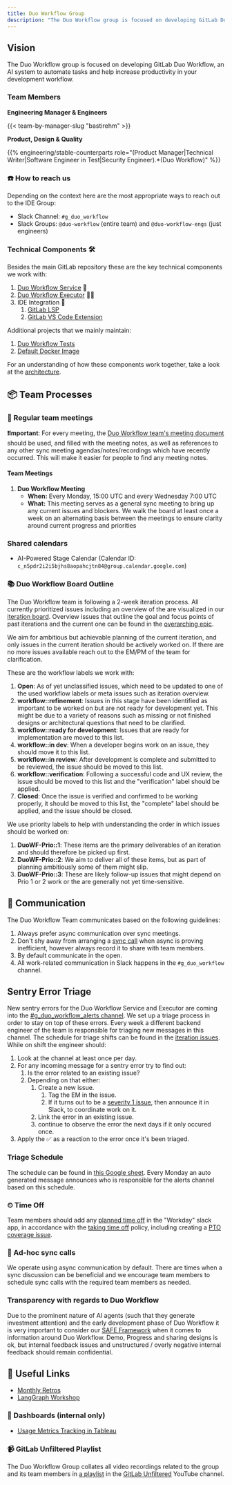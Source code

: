```yaml
---
title: Duo Workflow Group
description: "The Duo Workflow group is focused on developing GitLab Duo Workflow, an AI system to automate tasks and help increase productivity in your development workflow."
---
```


## Vision

The Duo Workflow group is focused on developing GitLab Duo Workflow, an AI system to automate tasks and help increase productivity in your development workflow.

### Team Members

**Engineering Manager & Engineers**

{{< team-by-manager-slug "bastirehm" >}}

**Product, Design & Quality**

{{% engineering/stable-counterparts role="(Product Manager|Technical Writer|Software Engineer in Test|Security Engineer).*(Duo Workflow)" %}}

### ☎️ How to reach us

Depending on the context here are the most appropriate ways to reach out to the IDE Group:

* Slack Channel: `#g_duo_workflow`
* Slack Groups: `@duo-workflow` (entire team) and `@duo-workflow-engs` (just engineers)

### Technical Components 🛠️

Besides the main GitLab repository these are the key technical components we work with:

1. [Duo Workflow Service](https://gitlab.com/gitlab-org/duo-workflow/duo-workflow-service) 🐍
1. [Duo Workflow Executor](https://gitlab.com/gitlab-org/duo-workflow/duo-workflow-executor) 🏃‍♂️
1. IDE Integration 🧩
   1. [GitLab LSP](https://gitlab.com/gitlab-org/editor-extensions/gitlab-lsp)
   1. [GitLab VS Code Extension](https://gitlab.com/gitlab-org/gitlab-vscode-extension)

Additional projects that we mainly maintain:

1. [Duo Workflow Tests](https://gitlab.com/gitlab-org/duo-workflow/testing/duo-workflow-tests)
2. [Default Docker Image](https://gitlab.com/gitlab-org/duo-workflow/default-docker-image)

For an understanding of how these components work together, take a look at the [architecture](/handbook/engineering/architecture/design-documents/duo_workflow/).

## 📦 Team Processes

### 📆 Regular team meetings

**❗️Important**: For every meeting, the [Duo Workflow team's meeting document](https://docs.google.com/document/d/15N9G3UWoB_u8KOErdk_aGk5IdBoxEFBWMSgg9FvwVXo/edit?tab=t.0#heading=h.j3rcm4sf2nc9) should be used, and filled with the meeting notes, as well as references to any other sync meeting agendas/notes/recordings which have recently occurred. This will make it easier for people to find any meeting notes.

#### Team Meetings

1. **Duo Workflow Meeting**
   * **When:** Every Monday, 15:00 UTC and every Wednesday 7:00 UTC
   * **What:** This meeting serves as a general sync meeting to bring up any current issues and blockers. We walk the board at least once a week on an alternating basis between the meetings to ensure clarity around current progress and priorities

### Shared calendars

* AI-Powered Stage Calendar (Calendar ID: `c_n5pdr2i2i5bjhs8aopahcjtn84@group.calendar.google.com`)

### 📚 Duo Workflow Board Outline

The Duo Workflow team is following a 2-week iteration process. All currently prioritized issues including an overview of the are visualized in our [iteration board](https://gitlab.com/groups/gitlab-org/-/boards/7828018?milestone_title=Started&label_name[]=group%3A%3Aduo%20workflow). Overview issues that outline the goal and focus points of past iterations and the current one can be found in the [overarching epic](https://gitlab.com/groups/gitlab-org/-/epics/16048).

We aim for ambitious but achievable planning of the current iteration, and only issues in the current iteration should be actively worked on. If there are no more issues available reach out to the EM/PM of the team for clarification.

These are the workflow labels we work with:

1. **Open**: As of yet unclassified issues, which need to be updated to one of the used workflow labels or meta issues such as iteration overview.
1. **workflow::refinement**: Issues in this stage have been identified as important to be worked on but are not ready for development yet. This might be due to a variety of reasons such as missing or not finished designs or architectural questions that need to be clarified.
1. **workflow::ready for development**: Issues that are ready for implementation are moved to this list.
1. **workflow::in dev**: When a developer begins work on an issue, they should move it to this list.
1. **workflow::in review**: After development is complete and submitted to be reviewed, the issue should be moved to this list.
1. **workflow::verification**: Following a successful code and UX review, the issue should be moved to this list and the "verification" label should be applied.
1. **Closed**: Once the issue is verified and confirmed to be working properly, it should be moved to this list, the "complete" label should be applied, and the issue should be closed.

We use priority labels to help with understanding the order in which issues should be worked on:

1. **DuoWF-Prio::1**: These items are the primary deliverables of an iteration and should therefore be picked up first.
1. **DuoWF-Prio::2**: We aim to deliver all of these items, but as part of planning ambitiously some of them might slip.
1. **DuoWF-Prio::3**: These are likely follow-up issues that might depend on Prio 1 or 2 work or the are generally not yet time-sensitive.

## 👏 Communication

The Duo Workflow Team communicates based on the following guidelines:

1. Always prefer async communication over sync meetings.
1. Don't shy away from arranging a [sync call](#-ad-hoc-sync-calls) when async is proving inefficient, however always record it to share with team members.
1. By default communicate in the open.
1. All work-related communication in Slack happens in the `#g_duo_workflow` channel.

## Sentry Error Triage

New sentry errors for the Duo Workflow Service and Executor are coming into the [#g_duo_workflow_alerts channel](https://app.slack.com/client/E03N1RJJX7C/C07V276CFQX). We set up a triage process in order to stay on top of these errors.
Every week a different backend engineer of the team is responsible for triaging new messages in this channel.
The schedule for triage shifts can be found in the [iteration issues](https://gitlab.com/groups/gitlab-org/-/epics/16048).
While on shift the engineer should:

1. Look at the channel at least once per day.
1. For any incoming message for a sentry error try to find out:
   1. Is the error related to an existing issue?
   1. Depending on that either:
      1. Create a new issue.
         1. Tag the EM in the issue.
         1. If it turns out to be a [severity 1 issue](/handbook/engineering/infrastructure/engineering-productivity/issue-triage/#severity), then announce it in Slack, to coordinate work on it.
      1. Link the error in an existing issue.
      1. continue to observe the error the next days if it only occured once.
1. Apply the ✅ as a reaction to the error once it's been triaged.

### Triage Schedule

The schedule can be found in [this Google sheet](https://docs.google.com/spreadsheets/d/1zoZ3o-2xlq5Qlg-BUxt3hO8SRqZAFVTK3QO2BVBl0qY/edit?gid=0#gid=0). Every Monday an auto generated message announces who is responsible for the alerts channel based on this schedule.

### ⏲ Time Off

Team members should add any [planned time off](/handbook/people-group/paid-time-off/#paid-time-off) in the "Workday" slack app, in accordance with the [taking time off](/handbook/engineering/#taking-time-off) policy, including creating a [PTO coverage issue](https://gitlab.com/gitlab-com/engineering-division/pto-coverage/-/issues/new).

### 🤙 Ad-hoc sync calls

We operate using async communication by default. There are times when a sync discussion can be beneficial and we encourage team members to schedule sync calls with the required team members as needed.

### Transparency with regards to Duo Workflow

Due to the prominent nature of AI agents (such that they generate investment attention) and the early development phase of Duo Workflow it is very important to consider our [SAFE Framework](/handbook/legal/safe-framework/) when it comes to information around Duo Workflow.
Demo, Progress and sharing designs is ok, but internal feedback issues and unstructured / overly negative internal feedback should remain confidential.

## 🔗 Useful Links

* [Monthly Retros](https://gitlab.com/gl-retrospectives/data-science/ai-powered/duo-workflow)
* [LangGraph Workshop](https://gitlab.com/gitlab-org/duo-workflow/langgraph-workshop)

### 📝 Dashboards (internal only)

* [Usage Metrics Tracking in Tableau](https://10az.online.tableau.com/#/site/gitlab/views/DuoWorkflowMetricsTracking/DuoWorkflowMetricsTracking?:iid=1)

### 📹 GitLab Unfiltered Playlist

The Duo Workflow Group collates all video recordings related to the group and its team members in [a playlist](https://www.youtube.com/playlist?list=PL05JrBw4t0KoByUnA4Oq-AAins6hDFwyC) in the [GitLab Unfiltered](https://www.youtube.com/channel/UCMtZ0sc1HHNtGGWZFDRTh5A) YouTube channel.
